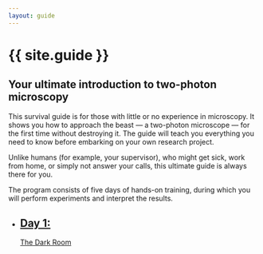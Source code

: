 ```yaml
---
layout: guide
---
```

# {{ site.guide }}
## Your ultimate introduction to two-photon microscopy
This survival guide is for those with little or no experience in microscopy. It shows you how to approach the beast — a two-photon microscope — for the first time without destroying it. The guide will teach you everything you need to know before embarking on your own research project.

Unlike humans (for example, your supervisor), who might get sick, work from home, or simply not answer your calls, this ultimate guide is always there for you.

The program consists of five days of hands-on training, during which you will perform experiments and interpret the results.
* <a href="/guide_days/day1"> <h2>Day 1:</h2> The Dark Room </a>
